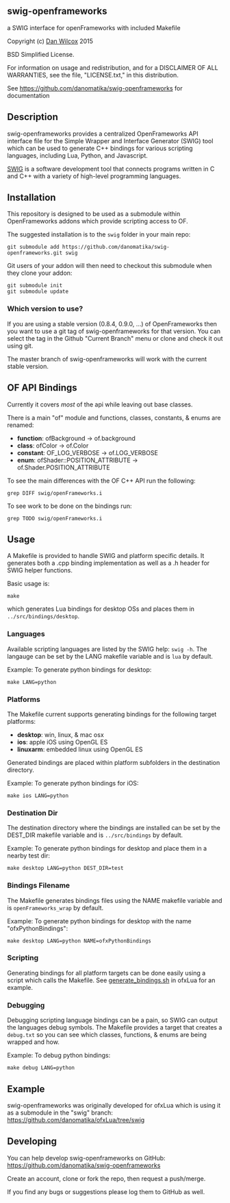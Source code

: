 swig-openframeworks
-------------------

a SWIG interface for openFrameworks with included Makefile

Copyright (c) [Dan Wilcox](danomatika.com) 2015

BSD Simplified License.

For information on usage and redistribution, and for a DISCLAIMER OF ALL
WARRANTIES, see the file, "LICENSE.txt," in this distribution.

See <https://github.com/danomatika/swig-openframeworks> for documentation

Description
-----------

swig-openframeworks provides a centralized OpenFrameworks API interface file for the Simple Wrapper and Interface Generator (SWIG) tool which can be used to generate C++ bindings for various scripting languages, including Lua, Python, and Javascript.

[SWIG](http://www.swig.org) is a software development tool that connects programs written in C and C++ with a variety of high-level programming languages.

Installation
------------

This repository is designed to be used as a submodule within OpenFrameworks addons which provide scripting access to OF.

The suggested installation is to the `swig` folder in your main repo:

    git submodule add https://github.com/danomatika/swig-openframeworks.git swig

Git users of your addon will then need to checkout this submodule when they clone your addon:

    git submodule init
    git submodule update

### Which version to use?

If you are using a stable version (0.8.4, 0.9.0, ...) of OpenFrameworks then you want to use a git tag of swig-openframeworks for that version. You can select the tag in the Github "Current Branch" menu or clone and check it out using git.

The master branch of swig-openframeworks will work with the current stable version.

OF API Bindings
---------------

Currently it covers *most* of the api while leaving out base classes.

There is a main "of" module and functions, classes, constants, & enums are renamed:
	
* **function**: ofBackground -> of.background
* **class**: ofColor -> of.Color
* **constant**: OF_LOG_VERBOSE -> of.LOG_VERBOSE
* **enum**: ofShader::POSITION_ATTRIBUTE -> of.Shader.POSITION_ATTRIBUTE

To see the main differences with the OF C++ API run the following:

    grep DIFF swig/openFrameworks.i
     
To see work to be done on the bindings run:

    grep TODO swig/openFrameworks.i

Usage
-----

A Makefile is provided to handle SWIG and platform specific details. It generates both a .cpp binding implementation as well as a .h header for SWIG helper functions.

Basic usage is:

    make

which generates Lua bindings for desktop OSs and places them in `../src/bindings/desktop`.	

### Languages

Available scripting languages are listed by the SWIG help: `swig -h`. The langauge can be set by the LANG makefile variable and is `lua` by default.

Example: To generate python bindings for desktop:

    make LANG=python

### Platforms

The Makefile current supports generating bindings for the following target platforms:

* **desktop**: win, linux, & mac osx
* **ios**: apple iOS using OpenGL ES
* **linuxarm**: embedded linux using OpenGL ES

Generated bindings are placed within platform subfolders in the destination directory.

Example: To generate python bindings for iOS:

    make ios LANG=python

### Destination Dir

The destination directory where the bindings are installed can be set by the DEST_DIR makefile variable and is `../src/bindings` by default.

Example: To generate python bindings for desktop and place them in a nearby test dir:

    make desktop LANG=python DEST_DIR=test

### Bindings Filename

The Makefile generates bindings files using the NAME makefile variable and is `openFrameworks_wrap` by default.

Example: To generate python bindings for desktop with the name "ofxPythonBindings":

    make desktop LANG=python NAME=ofxPythonBindings

### Scripting

Generating bindings for all platform targets can be done easily using a script which calls the Makefile. See [generate_bindings.sh](https://github.com/danomatika/ofxLua/blob/swig/scripts/generate_bindings.sh) in ofxLua for an example.

### Debugging

Debugging scripting language bindings can be a pain, so SWIG can output the languages debug symbols. The Makefile provides a target that creates a `debug.txt` so you can see which classes, functions, & enums are being wrapped and how.

Example: To debug python bindings:

    make debug LANG=python

Example
-------

swig-openframeworks was originally developed for ofxLua which is using it as a submodule in the "swig" branch: <https://github.com/danomatika/ofxLua/tree/swig>

Developing
----------

You can help develop swig-openframeworks on GitHub: <https://github.com/danomatika/swig-openframeworks>

Create an account, clone or fork the repo, then request a push/merge.

If you find any bugs or suggestions please log them to GitHub as well.